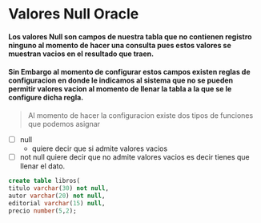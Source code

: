 # Valores Null Oracle
#### Los valores **Null** son campos de nuestra tabla que no contienen registro ninguno al momento de hacer una consulta pues estos valores se muestran vacios en el resultado que traen.
#### Sin Embargo al momento de configurar estos campos existen reglas de configuracion en donde le indicamos al sistema que no se pueden permitir valores vacion al momento de llenar la tabla a la que se le configure dicha regla.

> Al momento de hacer la configuracion existe dos tipos de funciones que podemos asignar
* [ ] null
  * quiere decir que si admite valores vacios
* [ ] not null
   quiere decir que no admite valores vacios es decir tienes que llenar el dato.
   
```sql
create table libros(
titulo varchar(30) not null,
autor varchar(20) not null,
editorial varchar(15) null,
precio number(5,2);
```
